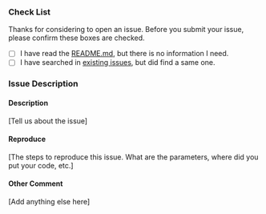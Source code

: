 ### Check List

Thanks for considering to open an issue. Before you submit your issue, please confirm these boxes are checked.

- [ ] I have read the [README.md](https://github.com/EyreFree/VSCAM/blob/master/README.md), but there is no information I need.
- [ ] I have searched in [existing issues](https://github.com/EyreFree/VSCAM/issues?utf8=%E2%9C%93&q=is%3Aissue), but did find a same one.

### Issue Description

#### Description

[Tell us about the issue]

#### Reproduce

[The steps to reproduce this issue. What are the parameters, where did you put your code, etc.]

#### Other Comment

[Add anything else here]
